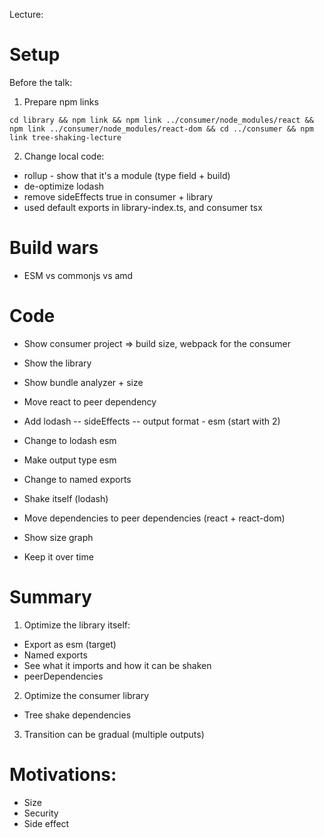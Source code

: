 Lecture:

# Setup

Before the talk:

1. Prepare npm links

```
cd library && npm link && npm link ../consumer/node_modules/react && npm link ../consumer/node_modules/react-dom && cd ../consumer && npm link tree-shaking-lecture
```

2. Change local code:

- rollup - show that it's a module (type field + build)
- de-optimize lodash
- remove sideEffects true in consumer + library
- used default exports in library-index.ts, and consumer tsx

# Build wars

- ESM vs commonjs vs amd

# Code

- Show consumer project => build size, webpack for the consumer

- Show the library
- Show bundle analyzer + size
- Move react to peer dependency
- Add lodash
  -- sideEffects
  -- output format - esm (start with 2)
- Change to lodash esm
- Make output type esm
- Change to named exports
- Shake itself (lodash)
- Move dependencies to peer dependencies (react + react-dom)

- Show size graph
- Keep it over time

# Summary

1. Optimize the library itself:

- Export as esm (target)
- Named exports
- See what it imports and how it can be shaken
- peerDependencies

2. Optimize the consumer library

- Tree shake dependencies

3. Transition can be gradual (multiple outputs)

# Motivations:

- Size
- Security
- Side effect
